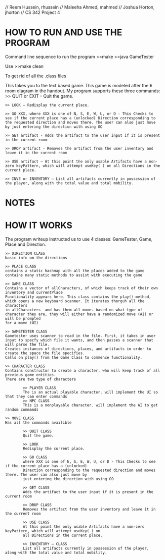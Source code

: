 // Reem Hussein, rhussein
// Maleeha Ahmed, mahmed
// Joshua Horton, jhorton
// CS 342 Project 4

HOW TO RUN AND USE THE PROGRAM 
==========================================

Command line sequence to run the program
	>>make 
	>>java GameTester

Use 
	>>make clean

To get rid of all the .class files

This takes you to the text based game. This game is modeled after the 6 room diagram in the handout. My program supports these three commands:
	>> QUIT or EXIT – Quit the game.
	
	>> LOOK – Redisplay the current place.
	
	>> GO XXX, where XXX is one of N, S, E, W, U, or D - This Checks to see if the current place has a (unlocked) Direction corresponding to the requested direction and moves there. The user can also just move by just entering the direction with using GO
	
	>> GET artifact - Adds the artifact to the user input if it is present in the current room
	
	>> DROP artifact - Removes the artifact from the user inventory and leave it in the current room
	
	>> USE artifact – At this point the only usable Artifacts have a non-zero keyPattern, which will attempt useKey( ) on all Directions in the current place.
	
	>> INVE or INVENTORY – List all artifacts currently in possession of the player, along with the total value and total mobility.

NOTES
===========================================


HOW IT WORKS
===========================================

The program writeup instructed us to use 4 classes: GameTester, Game, Place and Direction. 

	>> DIRECTION CLASS
	basic info on the directions

	>> PLACE CLASS
	contains a static hashmap with all the places added to the game
	contains many static methods to assist with executing the game

	>> GAME CLASS
	Contains a vector of allCharacters, of which keeps track of their own inventory and currentPlace
	Functionality appears here. This class contains the play() method, which opens a new keyboard scanner. It iterates thorguh all the characters
	in allCharacters  and has them all move. based on what type of character they are, they will either have a randomized move (AI) or will be prompted 
	for a move (UI)

	>> GAMETESTER CLASS
	Gametester uses scanner to read in the file. First, it takes in user input to specfy which file it wants, and then passes a scanner that will parse the file.
	Creates instances of directions, places, and artifacts in order to create the space the file specifies.
	Calls on play() from the Game Class to commence functionality. 

	>> CHARACTER CLASS	
	Contains constructor to create a character, who will keep track of all previous game entities. 
	There are two type of characters

			>> PLAYER CLASS
			The is an actual playable character. will implement the UI so that they can enter commands
			>> NPC CLASS
			This is a nonplayable character. will implement the AI to get random commands

	>> MOVE CLASS
	Has all the commands availible
	
			>> QUIT CLASS
			Quit the game.

			>> LOOK
			Redisplay the current place.
			
			>> GO CLASS 
			where XXX is one of N, S, E, W, U, or D - This Checks to see if the current place has a (unlocked) 
			Direction corresponding to the requested direction and moves there. The user can also just move by 
			just entering the direction with using GO
			
			>> GET CLASS
			Adds the artifact to the user input if it is present in the current room
			
			>> DROP CLASS
			Removes the artifact from the user inventory and leave it in the current room
			
			>> USE CLASS 
			At this point the only usable Artifacts have a non-zero keyPattern, which will attempt useKey( ) on 
			all Directions in the current place.
			
			>> INVENTORY – CLASS
			List all artifacts currently in possession of the player, along with the total value and total mobility.
